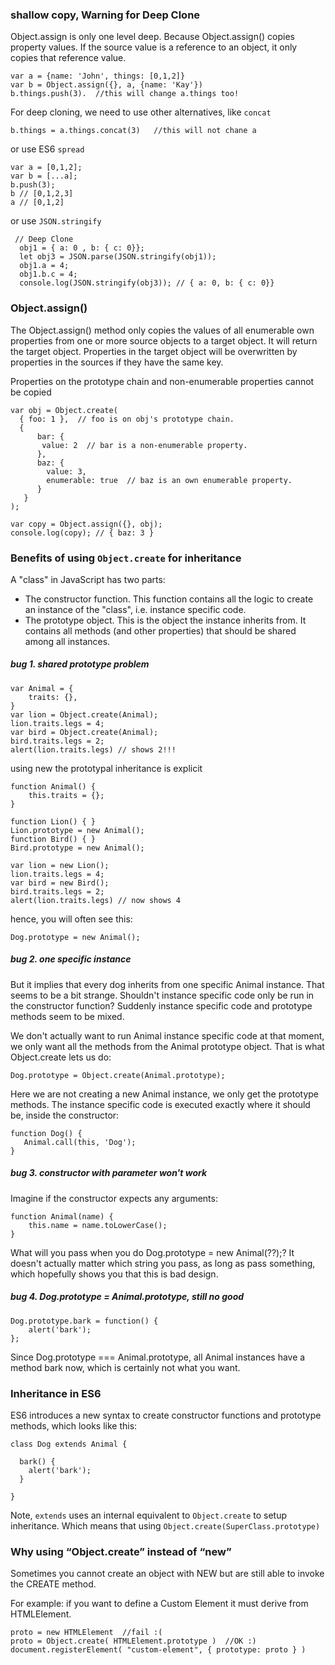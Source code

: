 ### shallow copy, Warning for Deep Clone
Object.assign is only one level deep. Because Object.assign() copies property values. 
If the source value is a reference to an object, it only copies that reference value.
```
var a = {name: 'John', things: [0,1,2]}
var b = Object.assign({}, a, {name: 'Kay'})
b.things.push(3).  //this will change a.things too!
```

For deep cloning, we need to use other alternatives, like `concat`
```
b.things = a.things.concat(3)   //this will not chane a
```

or use ES6 `spread`
```
var a = [0,1,2]; 
var b = [...a]; 
b.push(3); 
b // [0,1,2,3] 
a // [0,1,2]
```

or use `JSON.stringify`
```
 // Deep Clone
  obj1 = { a: 0 , b: { c: 0}};
  let obj3 = JSON.parse(JSON.stringify(obj1));
  obj1.a = 4;
  obj1.b.c = 4;
  console.log(JSON.stringify(obj3)); // { a: 0, b: { c: 0}}
```

### Object.assign() 
The Object.assign() method only copies the values of all enumerable own properties from one or more source objects to a target object. 
It will return the target object.
Properties in the target object will be overwritten by properties in the sources if they have the same key.

Properties on the prototype chain and non-enumerable properties cannot be copied
```
var obj = Object.create(
  { foo: 1 },  // foo is on obj's prototype chain.
  { 
      bar: {
       value: 2  // bar is a non-enumerable property.
      },
      baz: {
        value: 3,
        enumerable: true  // baz is an own enumerable property.
      }
   }
);

var copy = Object.assign({}, obj);
console.log(copy); // { baz: 3 }
```

### Benefits of using `Object.create` for inheritance

A "class" in JavaScript has two parts:

+ The constructor function. This function contains all the logic to create an instance of the "class", i.e. instance specific code.
+ The prototype object. This is the object the instance inherits from. It contains all methods (and other properties) that should be shared among all instances.

##### bug 1. shared prototype problem
```
var Animal = {
    traits: {},
}
var lion = Object.create(Animal);
lion.traits.legs = 4;
var bird = Object.create(Animal);
bird.traits.legs = 2;
alert(lion.traits.legs) // shows 2!!!
```

using new the prototypal inheritance is explicit
```
function Animal() {
    this.traits = {};
}

function Lion() { }
Lion.prototype = new Animal();
function Bird() { }
Bird.prototype = new Animal();

var lion = new Lion();
lion.traits.legs = 4;
var bird = new Bird();
bird.traits.legs = 2;
alert(lion.traits.legs) // now shows 4
```

hence, you will often see this:
```
Dog.prototype = new Animal();
```

##### bug 2. one specific instance  
But it implies that every dog inherits from one specific Animal instance. 
That seems to be a bit strange. Shouldn't instance specific code only be run in the constructor function? 
Suddenly instance specific code and prototype methods seem to be mixed.

We don't actually want to run Animal instance specific code at that moment, 
we only want all the methods from the Animal prototype object. 
That is what Object.create lets us do:

```
Dog.prototype = Object.create(Animal.prototype);
```
Here we are not creating a new Animal instance, we only get the prototype methods. 
The instance specific code is executed exactly where it should be, inside the constructor:
```
function Dog() { 
   Animal.call(this, 'Dog'); 
}
```


##### bug 3. constructor with parameter won't work
Imagine if the constructor expects any arguments:
```
function Animal(name) { 
    this.name = name.toLowerCase();
}
```
What will you pass when you do Dog.prototype = new Animal(??);? 
It doesn't actually matter which string you pass, as long as pass something, which hopefully shows you that this is bad design.

##### bug 4. Dog.prototype = Animal.prototype, still no good

```
Dog.prototype.bark = function() {
    alert('bark');
};
```
Since Dog.prototype === Animal.prototype, all Animal instances have a method bark now, which is certainly not what you want.

### Inheritance in ES6

ES6 introduces a new syntax to create constructor functions and prototype methods, which looks like this:
```
class Dog extends Animal {

  bark() {
    alert('bark');
  }

}
```
Note, `extends` uses an internal equivalent to `Object.create` to setup inheritance.
Which means that using `Object.create(SuperClass.prototype)`

### Why using “Object.create” instead of “new”

Sometimes you cannot create an object with NEW but are still able to invoke the CREATE method.

For example: if you want to define a Custom Element it must derive from HTMLElement.
```
proto = new HTMLElement  //fail :(
proto = Object.create( HTMLElement.prototype )  //OK :)
document.registerElement( "custom-element", { prototype: proto } )
```
